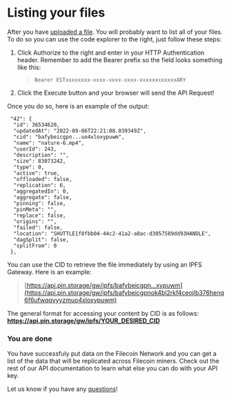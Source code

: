 # Listing your files

After you have [uploaded a file](/Learn/Quickstart/Upload%20Your%20First%20File). You will probably want to list all of your files. To do so you can use the code explorer to the right, just follow these steps:

1. Click Authorize to the right and enter in your HTTP Authentication header. Remember to add the Bearer prefix so the field looks something like this:

   > `Bearer ESTxxxxxxxx-xxxx-xxxx-xxxx-xxxxxxxxxxxxARY`

2. Click the Execute button and your browser will send the API Request!

Once you do so, here is an example of the output:

```
 "42": {
  "id": 36534620,
  "updatedAt": "2022-09-06T22:21:08.039349Z",
  "cid": "bafybeicgpn...uo4xloxypuwm",
  "name": "nature-6.mp4",
  "userId": 243,
  "description": "",
  "size": 83073242,
  "type": 0,
  "active": true,
  "offloaded": false,
  "replication": 6,
  "aggregatedIn": 0,
  "aggregate": false,
  "pinning": false,
  "pinMeta": "",
  "replace": false,
  "origins": "",
  "failed": false,
  "location": "SHUTTLE1f8fbb04-44c2-41a2-a8ac-d3057589dd93HANDLE",
  "dagSplit": false,
  "splitFrom": 0
 },
```

You can use the CID to retrieve the file immediately by using an IPFS Gateway. Here is an example:

> [https://api.pin.storage/gw/ipfs/bafybeicgpn...xypuwm](https://api.pin.storage/gw/ipfs/bafybeicgpnok4bl2rkf4ceojlb376henq6f6ufwqqvyyzmuo4xloxypuwm)

The general format for accessing your content by CID is as follows: **https://api.pin.storage/gw/ipfs/YOUR_DESIRED_CID**

### You are done

You have successfuly put data on the Filecoin Network and you can get a list of the data that will be replicated across Filecoin miners. Check out the rest of our API documentation to learn what else you can do with your API key.

Let us know if you have any [questions](/give-feedback)!
